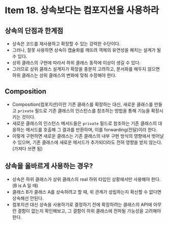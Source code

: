 # Item 18. 상속보다는 컴포지션을 사용하라
## 상속의 단점과 한계점
- 상속은 코드를 재사용하고 확장할 수 있는 강력한 수단이다.
- 그러나, 잘못 사용하면 상속이 캡슐화를 깨뜨려 객체의 유연성을 해치는 설계가 될 수 있다. 
- 상위 클래스의 구현에 따라서 하위 클래스 동작에 이상이 생길 수 있다.
- 그러므로 상위 클래스 설계자가 확장을 충분히 고려하고, 문서화를 해두지 않으면 하위 클래스는 상위 클래스의 변화에 맞춰 수정해야 한다.


## Composition
- Composition(컴포지션)이란 기존 클래스를 확장하는 대신, 새로운 클래스를 만들고 `private` 필드로 기존 클래스의 인스턴스를 참조하는 방법을 통해 기능을 확장시키는 것이다.
- 새로운 클래스의 인스턴스 메서드들은 `private` 필드로 참조하는 기존 클래스의 대응하는 메서드를 호출해 그 결과를 반환하며, 이를 forwarding(전달)이라 한다. 
- 이렇게 구현하면 새로운 클래스는 기존 클래스의 내부 구현 방식의 영향에서 벗어날 수 있으며, 기존 클래스에 새로운 메서드가 추가되더라도 전혀 영향을 받지 않는다. (가져다 쓰면 됨)


## 상속을 올바르게 사용하는 경우?
- 상속은 하위 클래스가 상위 클래스의 real 하위 타입인 상황에서만 사용해야 한다.(B is A 일 때)
- 클래스 B가 클래스 A를 상속하려고 할 때, 위 관계가 성립하는지 확신할 수 없다면 상속해선 안된다.
- 컴포지션 대신 상속을 사용하기로 결정하기 전에 확장하려는 클래스의 API에 아무런 결함이 없는지 확인해보고, 그 결함이 하위 클래스에 전파될 가능성을 고려해야한다.